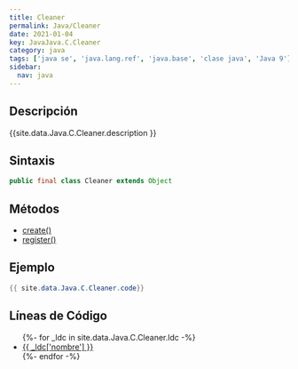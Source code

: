 ```yaml
---
title: Cleaner
permalink: Java/Cleaner
date: 2021-01-04
key: JavaJava.C.Cleaner
category: java
tags: ['java se', 'java.lang.ref', 'java.base', 'clase java', 'Java 9']
sidebar: 
  nav: java
---
```


## Descripción
{{site.data.Java.C.Cleaner.description }}

## Sintaxis
~~~java
public final class Cleaner extends Object
~~~

## Métodos
* [create()](/Java/Cleaner/create)
* [register()](/Java/Cleaner/register)

## Ejemplo
~~~java
{{ site.data.Java.C.Cleaner.code}}
~~~

## Líneas de Código
<ul>
{%- for _ldc in site.data.Java.C.Cleaner.ldc -%}
   <li>
       <a href="{{_ldc['url'] }}">{{ _ldc['nombre'] }}</a>
   </li>
{%- endfor -%}
</ul>
